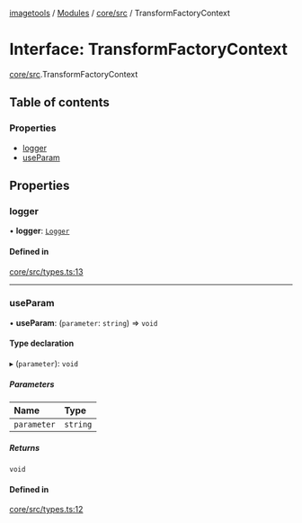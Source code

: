 [imagetools](../README.md) / [Modules](../modules.md) / [core/src](../modules/core_src.md) / TransformFactoryContext

# Interface: TransformFactoryContext

[core/src](../modules/core_src.md).TransformFactoryContext

## Table of contents

### Properties

- [logger](core_src.TransformFactoryContext.md#logger)
- [useParam](core_src.TransformFactoryContext.md#useparam)

## Properties

### logger

• **logger**: [`Logger`](core_src.Logger.md)

#### Defined in

[core/src/types.ts:13](https://github.com/JonasKruckenberg/imagetools/blob/0016446/packages/core/src/types.ts#L13)

___

### useParam

• **useParam**: (`parameter`: `string`) => `void`

#### Type declaration

▸ (`parameter`): `void`

##### Parameters

| Name | Type |
| :------ | :------ |
| `parameter` | `string` |

##### Returns

`void`

#### Defined in

[core/src/types.ts:12](https://github.com/JonasKruckenberg/imagetools/blob/0016446/packages/core/src/types.ts#L12)
